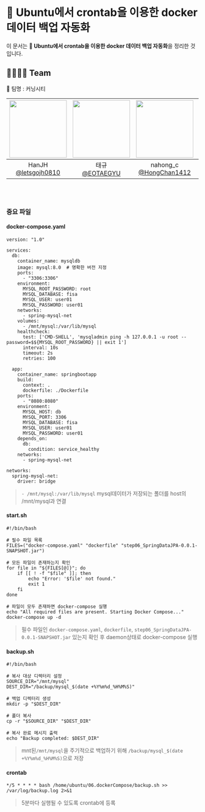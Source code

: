 # 🚀 Ubuntu에서 crontab을 이용한 docker 데이터 백업 자동화

이 문서는 **🚀 Ubuntu에서 crontab을 이용한 docker 데이터 백업 자동화**을 정리한 것입니다.

## 👨‍👨‍👦‍👦 Team

👥 팀명 : 커닝시티

|<img src="https://avatars.githubusercontent.com/u/71498489?v=4" width="150" height="150"/>|<img src="https://avatars.githubusercontent.com/u/123963462?v=4" width="150" height="150"/>|<img src="https://avatars.githubusercontent.com/u/95984922?v=4" width="150" height="150"/>|<img src="https://avatars.githubusercontent.com/u/143996082?v=4" width="150" height="150"/>|
|:-:|:-:|:-:|:-:|
|HanJH<br/>[@letsgojh0810](https://github.com/letsgojh0810)|태규<br/>[@EOTAEGYU](https://github.com/EOTAEGYU)|nahong_c<br/>[@HongChan1412](https://github.com/HongChan1412)|Jihoon Kim<br/>[@wild-turkey](https://github.com/wild-turkey)|

<br><br>

### 중요 파일
#### docker-compose.yaml
```shell
version: "1.0"

services:
  db:
    container_name: mysqldb
    image: mysql:8.0  # 명확한 버전 지정
    ports:
      - "3306:3306"
    environment:
      MYSQL_ROOT_PASSWORD: root
      MYSQL_DATABASE: fisa
      MYSQL_USER: user01
      MYSQL_PASSWORD: user01
    networks:
      - spring-mysql-net
    volumes:
      - /mnt/mysql:/var/lib/mysql
    healthcheck:
      test: ['CMD-SHELL', 'mysqladmin ping -h 127.0.0.1 -u root --password=$${MYSQL_ROOT_PASSWORD} || exit 1']
      interval: 10s
      timeout: 2s
      retries: 100

  app:
    container_name: springbootapp
    build:
      context: .
      dockerfile: ./Dockerfile
    ports:
      - "8080:8080"
    environment:
      MYSQL_HOST: db
      MYSQL_PORT: 3306
      MYSQL_DATABASE: fisa
      MYSQL_USER: user01
      MYSQL_PASSWORD: user01
    depends_on:
      db:
        condition: service_healthy
    networks:
      - spring-mysql-net

networks:
  spring-mysql-net:
    driver: bridge
```
> `- /mnt/mysql:/var/lib/mysql` mysql데이터가 저장되는 폴더를 host의 /mnt/mysql과 연결

#### start.sh
```shell
#!/bin/bash

# 필수 파일 목록
FILES=("docker-compose.yaml" "dockerfile" "step06_SpringDataJPA-0.0.1-SNAPSHOT.jar")

# 모든 파일이 존재하는지 확인
for file in "${FILES[@]}"; do
    if [[ ! -f "$file" ]]; then
        echo "Error: '$file' not found."
        exit 1
    fi
done

# 파일이 모두 존재하면 docker-compose 실행
echo "All required files are present. Starting Docker Compose..."
docker-compose up -d
```
> 필수 파일인 `docker-compose.yaml`, `dockerfile`, `step06_SpringDataJPA-0.0.1-SNAPSHOT.jar` 있는지 확인 후 daemon상태로 docker-compose 실행

#### backup.sh
```shell
#!/bin/bash

# 복사 대상 디렉터리 설정
SOURCE_DIR="/mnt/mysql"
DEST_DIR="/backup/mysql_$(date +%Y%m%d_%H%M%S)"

# 백업 디렉터리 생성
mkdir -p "$DEST_DIR"

# 폴더 복사
cp -r "$SOURCE_DIR" "$DEST_DIR"

# 복사 완료 메시지 출력
echo "Backup completed: $DEST_DIR"
```
> mnt된`/mnt/mysql`을 주기적으로 백업하기 위해 `/backup/mysql_$(date +%Y%m%d_%H%M%S)`으로 저장

#### crontab
```shell
*/5 * * * * bash /home/ubuntu/06.dockerCompose/backup.sh >> /var/log/backup.log 2>&1
```
> 5분마다 실행될 수 있도록 crontab에 등록
